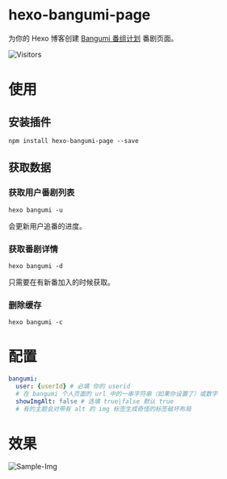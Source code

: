 # hexo-bangumi-page

为你的 Hexo 博客创建 [Bangumi 番组计划](https://bangumi.tv/) 番剧页面。

![Visitors](https://visit-count.vercel.app/api/count?id=KiritaniAyaka.hexo-bangumi-page)

# 使用

## 安装插件

```npm
npm install hexo-bangumi-page --save
```

## 获取数据

### 获取用户番剧列表

```npm
hexo bangumi -u
```

会更新用户追番的进度。

### 获取番剧详情

```npm
hexo bangumi -d
```

只需要在有新番加入的时候获取。

### 删除缓存

```npm
hexo bangumi -c
```


# 配置

```yaml
bangumi:
  user: {userId} # 必填 你的 userid
  # 在 bangumi 个人页面的 url 中的一串字符串（如果你设置了）或数字
  showImgAlt: false # 选填 true|false 默认 true
  # 有的主题会对带有 alt 的 img 标签生成奇怪的标签破坏布局
```

# 效果

![Sample-Img](https://cdn.jsdelivr.net/gh/KiritaniAyaka/Static/hexo-bangumi-page/sample-img-1.png)

